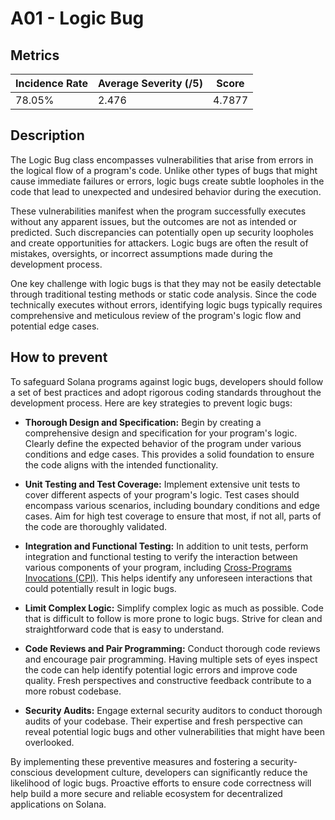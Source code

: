 # A01 - Logic Bug

## Metrics

<center>

| Incidence Rate | Average Severity (/5) | Score      |
|----------------|-----------------------|------------|
|     78.05%     |         2.476         |   4.7877   |

</center>

## Description

The Logic Bug class encompasses vulnerabilities that arise from errors in the logical flow of a program's code. Unlike other types of bugs that might cause immediate failures or errors, logic bugs create subtle loopholes in the code that lead to unexpected and undesired behavior during the execution.

These vulnerabilities manifest when the program successfully executes without any apparent issues, but the outcomes are not as intended or predicted. Such discrepancies can potentially open up security loopholes and create opportunities for attackers. Logic bugs are often the result of mistakes, oversights, or incorrect assumptions made during the development process.

One key challenge with logic bugs is that they may not be easily detectable through traditional testing methods or static code analysis. Since the code technically executes without errors, identifying logic bugs typically requires comprehensive and meticulous review of the program's logic flow and potential edge cases.

## How to prevent

To safeguard Solana programs against logic bugs, developers should follow a set of best practices and adopt rigorous coding standards throughout the development process. Here are key strategies to prevent logic bugs:

- **Thorough Design and Specification:** Begin by creating a comprehensive design and specification for your program's logic. Clearly define the expected behavior of the program under various conditions and edge cases. This provides a solid foundation to ensure the code aligns with the intended functionality.

- **Unit Testing and Test Coverage:** Implement extensive unit tests to cover different aspects of your program's logic. Test cases should encompass various scenarios, including boundary conditions and edge cases. Aim for high test coverage to ensure that most, if not all, parts of the code are thoroughly validated.

- **Integration and Functional Testing:** In addition to unit tests, perform integration and functional testing to verify the interaction between various components of your program, including [Cross-Programs Invocations (CPI)](https://docs.solana.com/developing/programming-model/calling-between-programs). This helps identify any unforeseen interactions that could potentially result in logic bugs.

- **Limit Complex Logic:** Simplify complex logic as much as possible. Code that is difficult to follow is more prone to logic bugs. Strive for clean and straightforward code that is easy to understand.

- **Code Reviews and Pair Programming:** Conduct thorough code reviews and encourage pair programming. Having multiple sets of eyes inspect the code can help identify potential logic errors and improve code quality. Fresh perspectives and constructive feedback contribute to a more robust codebase.

- **Security Audits:** Engage external security auditors to conduct thorough audits of your codebase. Their expertise and fresh perspective can reveal potential logic bugs and other vulnerabilities that might have been overlooked.

By implementing these preventive measures and fostering a security-conscious development culture, developers can significantly reduce the likelihood of logic bugs. Proactive efforts to ensure code correctness will help build a more secure and reliable ecosystem for decentralized applications on Solana.